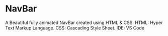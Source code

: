 # NavBar
A Beautiful fully animated NavBar created using HTML &amp; CSS.
HTML: Hyper Text Markup Language.
CSS: Cascading Style Sheet.
IDE: VS Code
